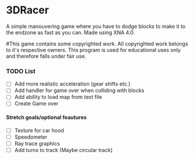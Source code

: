 # 3DRacer
A simple manouvering game where you have to dodge blocks to make it to the endzone as fast as you can. Made using XNA 4.0.

#This game contains some copyrighted work. All copyrighted work belongs to it's respective owners. This program is used for educational uses only and therefore falls under fair use.

### TODO List
- [ ] Add more realistic acceleration (gear shifts etc.)
- [ ] Add handler for game over when colliding with blocks
- [ ] Add ability to load map from text file
- [ ] Create Game over

#### Stretch goals/optional feautures
- [ ] Texture for car hood
- [ ] Speedometer
- [ ] Ray trace graphics
- [ ] Add turns to track (Maybe circular track)

